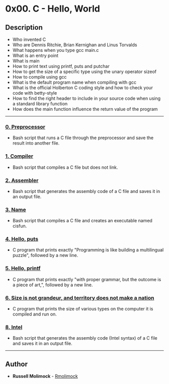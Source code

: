 # 0x00. C - Hello, World

## Description

* Who invented C
* Who are Dennis Ritchie, Brian Kernighan and Linus Torvalds
* What happens when you type gcc main.c
* What is an entry point
* What is main
* How to print text using printf, puts and putchar
* How to get the size of a specific type using the unary operator sizeof
* How to compile using gcc
* What is the default program name when compiling with gcc
* What is the official Holberton C coding style and how to check your code with betty-style
* How to find the right header to include in your source code when using a standard library function
* How does the main function influence the return value of the program

---

### [0. Preprocessor](./0-preprocessor)
* Bash script that runs a C file through the preprocessor and save the result into another file.


### [1. Compiler](./1-compiler)
* Bash script that compiles a C file but does not link.


### [2. Assembler](./2-assembler)
* Bash script that generates the assembly code of a C file and saves it in an output file.


### [3. Name](./3-name)
* Bash script that compiles a C file and creates an executable named cisfun.


### [4. Hello, puts](./4-puts.c)
* C program that prints exactly "Programming is like building a multilingual puzzle", followed by a new line.


### [5. Hello, printf](./5-printf.c)
* C program that prints exactly "with proper grammar, but the outcome is a piece of art,", followed by a new line.


### [6. Size is not grandeur, and territory does not make a nation](./6-size.c)
* C program that prints the size of various types on the computer it is compiled and run on.


### [8. Intel](./101-quote.c)
* Bash script that generates the assembly code (Intel syntax) of a C file and saves it in an output file.


---

## Author
* **Russell Molimock** - [Rmolimock](https://github.com/Rmolimock)
